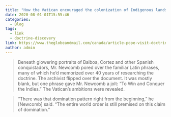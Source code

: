 ```yaml
---
title: "How the Vatican encouraged the colonization of Indigenous lands – and enabled the Crown to keep them"
date: 2020-08-01-01T15:55:46
categories:
  - Blog
tags:
  - link
  - doctrine-discovery
link: https://www.theglobeandmail.com/canada/article-pope-visit-doctrine-of-discovery/
author: admin
---
```

>Beneath glowering portraits of Balboa, Cortez and other Spanish conquistadors, Mr. Newcomb pored over the familiar Latin phrases, many of which he’d memorized over 40 years of researching the doctrine. The archivist flipped over the document. It was mostly blank, but one phrase gave Mr. Newcomb a jolt: “To Win and Conquer the Indies.” The Vatican’s ambitions were revealed.

> “There was that domination pattern right from the beginning,” he [Newcomb] said. “The entire world order is still premised on this claim of domination.”
